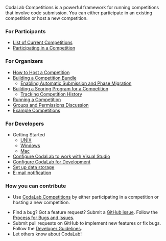 CodaLab Competitions is a powerful framework for running competitions that involve code submission.  You can either participate in an existing competition or host a new competition.

### For Participants

* [List of Current Competitions](https://competitions.codalab.org/competitions)
* [Participating in a Competition](User_Participating-in-a-Competition)

### For Organizers

* [How to Host a Competition](User_Competition-Roadmap)
* [Building a Competition Bundle](User_Building-a-Competition-Bundle)
    * [Enabling Automatic Submission and Phase Migration](User_Enable-Auto-Submit-Phase-Migration)
* [Building a Scoring Program for a Competition](User_Building-a-Scoring-Program-for-a-Competition)
    * [Tracking Competition History](User_Tracking-Competition-History)
* [Running a Competition](User_Running-a-Competition)
* [Groups and Permissions Discussion](Dev_Groups-and-permissions-discussion)
* [Example Competitions](https://github.com/codalab/competition-examples)

### For Developers

* Getting Started
  * [UNIX](Dev_Getting-Started-on-UNIX-based-Systems)
  * [Windows](Dev_Getting-Started-on-Windows)
  * [Mac](Dev_Getting-Started-on-Mac)
* [Configure CodaLab to work with Visual Studio](Dev_Configure-CodaLab-Visual-Studio)
* [Configure CodaLab for Development](Dev_Configure-Codalab-For-Development)
* [Set up data storage](Dev_Set-up-data-storage)
* [E-mail notification](E-mail-notifications)

### How you can contribute

* Use [CodaLab Competitions](https://competitions.codalab.org) by either participating in a competition or hosting a new competition.
- Find a bug? Got a feature request? Submit a [GitHub issue](https://github.com/codalab/codalab/issues?state=open). Follow the [Process for Bugs and Issues](https://github.com/codalab/codalab/wiki/Dev_Issue-tracking).
- Submit pull requests on GitHub to implement new features or fix bugs.  Follow the [Developer Guidelines](Dev_Developer-Guidelines).
- Let others know about CodaLab!
